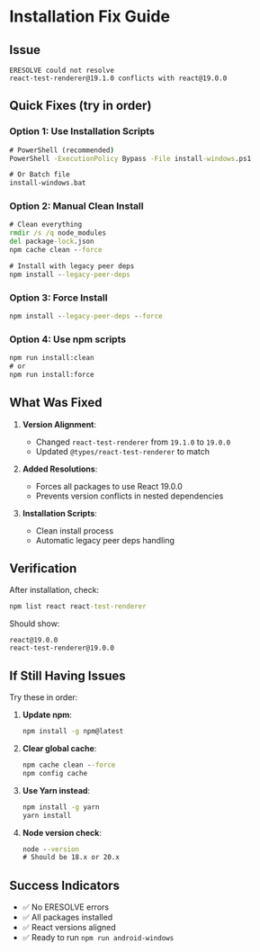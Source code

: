 # Installation Fix Guide

## Issue
```
ERESOLVE could not resolve
react-test-renderer@19.1.0 conflicts with react@19.0.0
```

## Quick Fixes (try in order)

### Option 1: Use Installation Scripts
```cmd
# PowerShell (recommended)
PowerShell -ExecutionPolicy Bypass -File install-windows.ps1

# Or Batch file
install-windows.bat
```

### Option 2: Manual Clean Install
```cmd
# Clean everything
rmdir /s /q node_modules
del package-lock.json
npm cache clean --force

# Install with legacy peer deps
npm install --legacy-peer-deps
```

### Option 3: Force Install
```cmd
npm install --legacy-peer-deps --force
```

### Option 4: Use npm scripts
```cmd
npm run install:clean
# or
npm run install:force
```

## What Was Fixed

1. **Version Alignment**: 
   - Changed `react-test-renderer` from `19.1.0` to `19.0.0`
   - Updated `@types/react-test-renderer` to match

2. **Added Resolutions**: 
   - Forces all packages to use React 19.0.0
   - Prevents version conflicts in nested dependencies

3. **Installation Scripts**:
   - Clean install process
   - Automatic legacy peer deps handling

## Verification

After installation, check:
```cmd
npm list react react-test-renderer
```

Should show:
```
react@19.0.0
react-test-renderer@19.0.0
```

## If Still Having Issues

Try these in order:

1. **Update npm**:
   ```cmd
   npm install -g npm@latest
   ```

2. **Clear global cache**:
   ```cmd
   npm cache clean --force
   npm config cache
   ```

3. **Use Yarn instead**:
   ```cmd
   npm install -g yarn
   yarn install
   ```

4. **Node version check**:
   ```cmd
   node --version
   # Should be 18.x or 20.x
   ```

## Success Indicators
- ✅ No ERESOLVE errors
- ✅ All packages installed
- ✅ React versions aligned
- ✅ Ready to run `npm run android-windows`